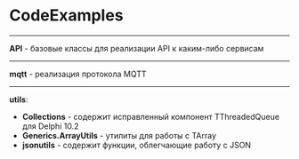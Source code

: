 # CodeExamples
____
**API** - базовые классы для реализации API к каким-либо сервисам
____
**mqtt** - реализация протокола MQTT 
____
**utils**:
- **Collections** - содержит исправленный компонент TThreadedQueue для Delphi 10.2
- **Generics.ArrayUtils** - утилиты для работы с TArray
- **jsonutils** - содержит функции, облегчающие работу с JSON